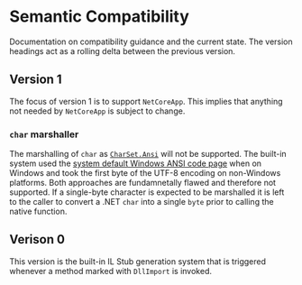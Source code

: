 # Semantic Compatibility

Documentation on compatibility guidance and the current state. The version headings act as a rolling delta between the previous version.

## Version 1

The focus of version 1 is to support `NetCoreApp`. This implies that anything not needed by `NetCoreApp` is subject to change.

### `char` marshaller

The marshalling of `char` as [`CharSet.Ansi`](https://docs.microsoft.com/dotnet/api/system.runtime.interopservices.charset) will not be supported. The built-in system used the [system default Windows ANSI code page](https://docs.microsoft.com/windows/win32/api/stringapiset/nf-stringapiset-widechartomultibyte) when on Windows and took the first byte of the UTF-8 encoding on non-Windows platforms. Both approaches are fundamnetally flawed and therefore not supported. If a single-byte character is expected to be marshalled it is left to the caller to convert a .NET `char` into a single `byte` prior to calling the native function.

## Verison 0

This version is the built-in IL Stub generation system that is triggered whenever a method marked with `DllImport` is invoked.
